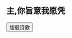 ## 主,你旨意我愿凭

<div id="aplayer_main1"></div>

<script src="/js/dist-view.js"></script>

<button id="lodingShi" class="waves-effect waves-light">加载诗歌</button>

<script>
lodingShi.onclick = () => {
    $.ajax({
        type: 'GET',
        url: '/data/b0459/index.md',
        success(data) {
            $(lodingShi).remove()
            MAIN.element.$mainLayout.find('.br').append(marked.parse(data))
            MAIN.tip('✅加载完成')
            new Viewer(MAIN.element.$mainLayout.find('.br')[0], { toolbar: false })
        }
    })
}

MAIN.id = 'p0011';
        
const apm1 = new APlayer({
    container: document.getElementById('aplayer_main1'),
    volume: 1,
    loop: 'none',
    preload: 'none',
    audio: [{
        name: '补充本_459_主,你旨意我愿凭',
        artist: '私人',
        url: 'https://cdn1.tianli0.top/gh/k34869/MYZY/补充本_459_主,你旨意我愿凭.mp3',
        cover: '/favicon'
    }]
});
</script>